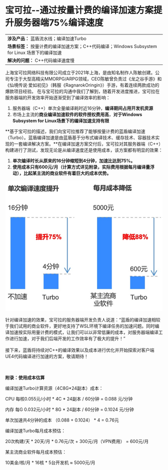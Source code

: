 # **宝可拉--通过按量计费的编译加速方案提升服务器端75%编译速度**

||
|:-|
|**涉及产品：** 蓝盾流水线；编译加速Turbo|
|**场景标签：** 按量计费的编译加速方案；C++代码编译；Windows Subsystem for Linux 场景下的编译加速|
|**解决的问题：**  C++代码编译速度慢|


上海宝可拉网络科技有限公司成立于2021年上海，是由知名制作人陈敏创建。公司专注于大型高精尖MMORPG/ARPG领域，CEO陈敏曾负责过《龙之谷手游》和《仙境传说·爱如初见》（韩服《RagnarokOringin》）手游，有着连续两款成功的爆款项目经验。
在与宝可拉的沟通中我们了解到，随着开发进度推进，宝可拉在服务器端的开发效率开始逐渐受到了编译效率的影响：
1. 服务器端（C++）单次全量编译耗时近16分钟，**编译期间占用开发机资源**
2. 市场上主流的**商业编译加速软件的软件授权费用高**，**对于Windows Subsystem for Linux场景下的编译加速支持有限**

**基于宝可拉的描述，我们向宝可拉推荐了能够按量计费的蓝盾编译加速（Turbo）。蓝盾编译加速是由蓝盾基于分布式编译技术、缓存技术、容器技术实现的一套编译解决方案。**在编译加速方案交付后，宝可拉对其服务器端（C++）构建进行了测试，发现无论是从编译速度还是使用成本，该方案都有明显的效果：
1. **单次编译时长从原来的16分钟缩短到4分钟，加速比达到75%。**
2. **使用成本只有600元/月（计算方式详见附录，实际费用根据每月编译量浮动），比起某主流的商业软件有着巨大的成本优势。**

![](/./.gitbook/assets/image-casestudy-bokura-1.jpg)

针对编译加速的效果，宝可拉的服务器端开发负责人说道：“蓝盾的编译加速相较于我们试用的商业软件，更好地支持了WSL环境下编译任务的加速问题。同时编译加速按实际用量计费的模式，让我们可以以非常低廉的成本，对服务器端编译工作进行加速，对于我们后端开发的工作效率有了极大的提升！”
 <br> <br>
接下来，蓝盾将持续对C++的编译效果以及成本进行优化并开始探索对客户端UE4代码编译进行加速的方案，敬请期待！


 <br> <br> 
**附录：使用成本估算**

编译加速Turbo计算资源（4C8G*24副本）成本：

CPU 每核0.055元/小时 * 4C * 24副本 / 60分钟 = 0.088 元/分钟

内存 每G 0.032元/小时 * 8G * 24副本 / 60分钟 = 0.1024 元/分钟

单次加速共4分钟的成本 （0.088 + 0.1024） * 4 = 0.76元 

编译加速Turbo每月成本预估：

20次构建/天  * 20天/月 * 0.76元/次 + 300元/月（VPN费用） =  600元/月

某主流商业软件每月成本预估：

10美金/核/月 * 16核 * 5台开发机 ≈ 5000元/月
